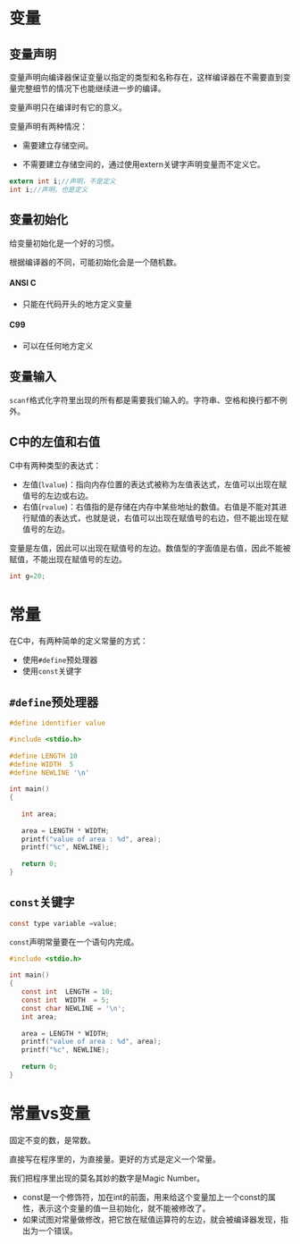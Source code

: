 # 变量

## 变量声明

变量声明向编译器保证变量以指定的类型和名称存在，这样编译器在不需要直到变量完整细节的情况下也能继续进一步的编译。

变量声明只在编译时有它的意义。

变量声明有两种情况：

* 需要建立存储空间。

* 不需要建立存储空间的，通过使用extern关键字声明变量而不定义它。

```c
extern int i;//声明，不是定义
int i;//声明，也是定义
```

## 变量初始化

给变量初始化是一个好的习惯。

根据编译器的不同，可能初始化会是一个随机数。

#### ANSI C

* 只能在代码开头的地方定义变量

#### C99

* 可以在任何地方定义

## 变量输入

`scanf`格式化字符里出现的所有都是需要我们输入的。字符串、空格和换行都不例外。

## C中的左值和右值

C中有两种类型的表达式：

* 左值(`lvalue`)：指向内存位置的表达式被称为左值表达式，左值可以出现在赋值号的左边或右边。
* 右值(`rvalue`)：右值指的是存储在内存中某些地址的数值。右值是不能对其进行赋值的表达式，也就是说，右值可以出现在赋值号的右边，但不能出现在赋值号的左边。

变量是左值，因此可以出现在赋值号的左边。数值型的字面值是右值，因此不能被赋值，不能出现在赋值号的左边。

```c
int g=20;
```

# 常量

在C中，有两种简单的定义常量的方式：

* 使用`#define`预处理器
* 使用`const`关键字

## `#define`预处理器

```c
#define identifier value
```

```c
#include <stdio.h>
 
#define LENGTH 10   
#define WIDTH  5
#define NEWLINE '\n'
 
int main()
{
 
   int area;  
  
   area = LENGTH * WIDTH;
   printf("value of area : %d", area);
   printf("%c", NEWLINE);
 
   return 0;
}
```

## `const`关键字

```c
const type variable =value;
```

`const`声明常量要在一个语句内完成。

```c
#include <stdio.h>
 
int main()
{
   const int  LENGTH = 10;
   const int  WIDTH  = 5;
   const char NEWLINE = '\n';
   int area;  
   
   area = LENGTH * WIDTH;
   printf("value of area : %d", area);
   printf("%c", NEWLINE);
 
   return 0;
}
```

# 常量vs变量

固定不变的数，是常数。

直接写在程序里的，为直接量。更好的方式是定义一个常量。

我们把程序里出现的莫名其妙的数字是Magic Number。

* const是一个修饰符，加在int的前面，用来给这个变量加上一个const的属性，表示这个变量的值一旦初始化，就不能被修改了。
* 如果试图对常量做修改，把它放在赋值运算符的左边，就会被编译器发现，指出为一个错误。
